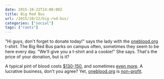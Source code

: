 ```yaml
---
date: 2015-10-22T14:00:00Z
title: Big Red Bus
url: /2015/10/22/big-red-bus/
categories: ["social"]
tags: ["rants"]
---
```


"Hi guys, don't forget to donate today!" says the lady with the [oneblood.org](http://www.oneblood.org/) t-shirt. The Big Red Bus parks on campus often, sometimes they seem to be here every day. "We'll give you a t-shirt and a cookie!" She says. That's the price of your donation, but is it?

A typical pint of blood costs [$130-150](http://abcnews.go.com/Health/story?id=117431&page=1), and sometimes [even more](http://articles.orlandosentinel.com/2010-04-05/news/os-blood-cost-anne-chinoda-20100405_1_blood-is-big-business-community-blood-centers-donors). A lucrative business, don't you agree? Yet, [oneblood.org](http://www.oneblood.org/) is [non-profit](http://www.oneblood.org/about/financial-documents.stml).
